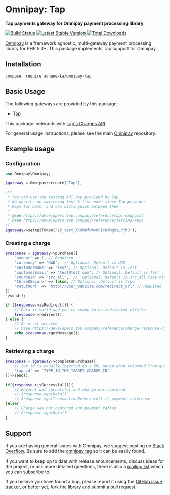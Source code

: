 
# Omnipay: Tap

**Tap payments gateway for Omnipay payment processing library**

[![Build Status](https://img.shields.io/travis/com/adnane-ka/omnipay-tap.svg?style=flat-square)](https://travis-ci.com/adnane-ka/omnipay-tap)
[![Latest Stable Version](https://img.shields.io/packagist/v/adnane-ka/omnipay-tap.svg?style=flat-square)](https://packagist.org/packages/adnane-ka/omnipay-tap)
[![Total Downloads](https://img.shields.io/packagist/dt/adnane-ka/omnipay-tap.svg?style=flat-square)](https://packagist.org/packages/adnane-ka/omnipay-tap)

[Omnipay](https://github.com/thephpleague/omnipay) is a framework agnostic, multi-gateway payment
processing library for PHP 5.3+. This package implements Tap support for Omnipay.

## Installation
```shell
composer require adnane-ka/omnipay-tap
```
## Basic Usage
The following gateways are provided by this package:

* Tap

This package ineteracts with [Tap's Charges API](https://developers.tap.company/reference/charges). 

For general usage instructions, please see the main [Omnipay](https://github.com/thephpleague/omnipay)
repository.


## Example usage
### Configuration

```php
use Omnipay\Omnipay;

$gateway = Omnipay::create('Tap');

/**
 * You can use the testing API key provided by Tap.
 * No worries on switching test & live mode since Tap provides 
 * Keys for both, and can distinguish between them
 * 
 * @see https://developers.tap.company/reference/api-endpoint
 * @see https://developers.tap.company/reference/testing-keys
*/
$gateway->setApiToken('sk_test_XKokBfNWv6FIYuTMg5sLPjhJ'); 
```
### Creating a charge
```php
$response = $gateway->purchase([
    'amount' => 1, // Required
    'currency' => 'KWD',  // Optional, Default is USD
    'customerName' => 'Test', // Optional, Default is Test
    'customerEmail' => 'test@test.com', // Optional, Default is Test
    'sourceId' => 'src_all',  //  Optional, Default is src_all @see https://developers.tap.company/reference/charges#the-payment-source-object
    'threeDSecure' => false, // Optional, Default is true
    'returnUrl' => 'http://your_website.com/redirect_url' // Required
])
->send();

if ($response->isRedirect()) {
    // Data is valid and you're ready to be redirected offsite
    $response->redirect(); 
} else {
    // An error occured
    // @see https://developers.tap.company/reference/charge-response-codes
    echo $response->getMessage();
}
```
### Retrieving a charge
```php
$response = $gateway->completePurchase([
    // tap_id is usually injected as a URL param when returned from gateway
    'tap_id' => 'TYPE_IN_THE_TARGET_CHARGE_ID'
])->send();

if($response->isSuccessful()){
    // Payment was successful and charge was captured
    // $response->getData()
    // $response->getTransactionReference() // payment reference
}else{
    // Charge was not captured and payment failed
    // $response->getData()
}
```
## Support

If you are having general issues with Omnipay, we suggest posting on
[Stack Overflow](http://stackoverflow.com/). Be sure to add the
[omnipay tag](http://stackoverflow.com/questions/tagged/omnipay) so it can be easily found.

If you want to keep up to date with release anouncements, discuss ideas for the project,
or ask more detailed questions, there is also a [mailing list](https://groups.google.com/forum/#!forum/omnipay) which
you can subscribe to.

If you believe you have found a bug, please report it using the [GitHub issue tracker](https://github.com/adnane-ka/omnipay-tap/issues),
or better yet, fork the library and submit a pull request.